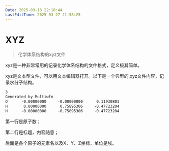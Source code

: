 ```yaml
---
Date: 2025-03-18 22:10:44
LastEditTime: 2025-03-27 21:58:25
---
```

# XYZ

> 化学体系结构的xyz文件

xyz是一种非常常用的记录化学体系结构的文件格式，定义极其简单。

xyz是文本型文件，可以用文本编辑器打开。以下是一个典型的.xyz文件内容，记录水分子结构。

```txt
3
Generated by Multiwfn
O      -0.00000000     -0.00000000      0.11930801
H       0.00000000      0.75895306     -0.47723204
H      -0.00000000     -0.75895306     -0.47723204
```

第一行是原子数；

第二行是标题，内容随意；

后面是各个原子的元素名以及X、Y、Z坐标，单位是埃。
